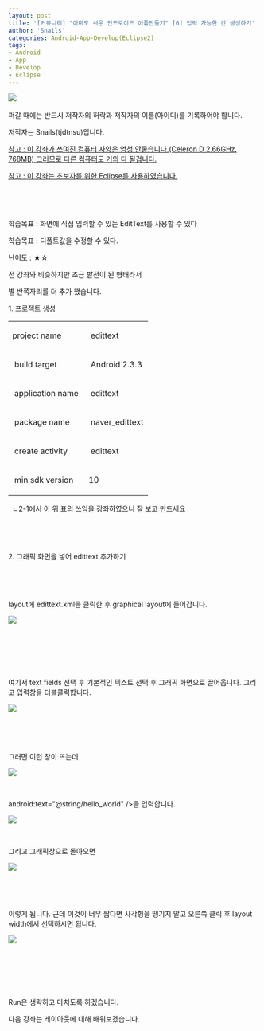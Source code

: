 ```yaml
---
layout: post
title: '[커뮤니티] "아마도 쉬운 안드로이드 어플만들기" [6] 입력 가능한 칸 생성하기'
author: 'Snails'
categories: Android-App-Develop(Eclipse2)
tags:
- Android
- App
- Develop
- Eclipse
---
```



<script> location.href='https://cafe.naver.com/develoid/233988' ; </script>

<p><img src="https://dthumb-phinf.pstatic.net/?src=%22http%3A%2F%2Fblogfiles.naver.net%2F20130428_230%2Ftjdtnsu_1367121312983EV5pv_JPEG%2Fand.jpg%22&amp;type=cafe_wa740">&nbsp;</p>
<p></p>
<p>퍼갈 때에는 반드시 저작자의 허락과 저작자의 이름(아이디)를 기록하어야 합니다.</p>
<p>저작자는 Snails(tjdtnsu)입니다.</p>
<p><u>참고 : 이 강좌가 쓰여진 컴퓨터 사양은 엄청 안좋습니다.(Celeron D 2.66GHz, 768MB) 그러므로 다른 컴퓨터도 거의 다 될겁니다.</u>&nbsp;</p>
<p><u>참고 : 이 강좌는 초보자를 위한 Eclipse를 사용하였습니다.</u></p>
<p>&nbsp;</p>
<p>&nbsp;</p>
<p>학습목표 : 화면에 직접 입력할 수 있는 EditText를 사용할 수 있다</p>
<p>학습목표 : 디폴트값을 수정할 수 있다.</p>
<p>난이도 : ★☆</p>
<p></p>
<p>전 강좌와 비슷하지만 조금 발전이 된 형태라서</p>
<p>별 반쪽자리를 더 추가 했습니다.</p>
<p>1. 프로젝트 생성</p>
<table><tbody><tr><td  >project name</td><td  ><p>&nbsp;edittext</p>
</td></tr><tr><td  ><p>&nbsp;build target&nbsp;</p>
</td><td  ><p>&nbsp;Android 2.3.3&nbsp;</p>
</td></tr><tr><td  ><p>&nbsp;application name&nbsp;</p>
</td><td  ><p>&nbsp;edittext</p>
</td></tr><tr><td  ><p>&nbsp;package name&nbsp;</p>
</td><td  ><p>&nbsp;naver_edittext</p>
</td></tr><tr><td  ><p>&nbsp;create activity&nbsp;</p>
</td><td  ><p>&nbsp;edittext</p>
</td></tr><tr><td  ><p>&nbsp;min sdk version&nbsp;</p>
</td><td  ><p>10 &nbsp;</p>
</td></tr></tbody></table><p>&nbsp; ㄴ2-1에서 이 위 표의 쓰임을 강좌하였으니 잘 보고 만드세요</p>
<p>&nbsp;</p>
<p>&nbsp;</p>
<p>2. 그래픽 화면을 넣어 edittext 추가하기</p>
<p>&nbsp;</p>
<p>&nbsp;</p>
<p>layout에 edittext.xml을 클릭한 후 graphical layout에 들어갑니다.&nbsp;</p>
<p><img src="https://dthumb-phinf.pstatic.net/?src=%22http%3A%2F%2Fblogfiles.naver.net%2F20130428_147%2Ftjdtnsu_1367121917315MFYAT_PNG%2F%25C1%25A6%25B8%25F1_%25BE%25F8%25C0%25BD.PNG%22&amp;type=cafe_wa740"></p>
<p>&nbsp;</p>
<p>&nbsp;</p>
<p>&nbsp;</p>
<p>여기서 text fields 선택 후 기본적인 텍스트 선택 후 그래픽 화면으로 끌어옵니다. 그리고 입력창을 더블클릭합니다.&nbsp;</p>
<p><img src="https://dthumb-phinf.pstatic.net/?src=%22http%3A%2F%2Fblogfiles.naver.net%2F20130428_126%2Ftjdtnsu_1367122147219eroPa_PNG%2F%25C1%25A6%25B8%25F1_%25BE%25F8%25C0%25BD.PNG%22&amp;type=cafe_wa740">&nbsp;</p>
<p>&nbsp;</p>
<p>&nbsp;</p>
<p>그러면 이런 창이 뜨는데</p>
<p><img src="https://dthumb-phinf.pstatic.net/?src=%22http%3A%2F%2Fblogfiles.naver.net%2F20130428_238%2Ftjdtnsu_1367122386554QDNbE_PNG%2F%25C1%25A6%25B8%25F1_%25BE%25F8%25C0%25BD.PNG%22&amp;type=cafe_wa740"></p>
<p>&nbsp;</p>
<p>android:text="@string/hello_world" /&gt;을 입력합니다.</p>
<p><img src="https://dthumb-phinf.pstatic.net/?src=%22http%3A%2F%2Fblogfiles.naver.net%2F20130428_175%2Ftjdtnsu_13671225013628nfOL_PNG%2F%25C1%25A6%25B8%25F1_%25BE%25F8%25C0%25BD.PNG%22&amp;type=cafe_wa740"></p>
<p>&nbsp;</p>
<p>그리고 그래픽창으로 돌아오면</p>
<p><img src="https://dthumb-phinf.pstatic.net/?src=%22http%3A%2F%2Fblogfiles.naver.net%2F20130428_215%2Ftjdtnsu_13671225575501ODRu_PNG%2F%25C1%25A6%25B8%25F1_%25BE%25F8%25C0%25BD.PNG%22&amp;type=cafe_wa740"></p>
<p>&nbsp;</p>
<p>&nbsp;</p>
<p>이렇게 됩니다. 근데 이것이 너무 짧다면 사각형을 땡기지 말고 오른쪽 클릭 후 layout width에서 선택하시면 됩니다.&nbsp;</p>
<p><img src="https://dthumb-phinf.pstatic.net/?src=%22http%3A%2F%2Fblogfiles.naver.net%2F20130428_78%2Ftjdtnsu_1367122638289R78tG_PNG%2F%25C1%25A6%25B8%25F1_%25BE%25F8%25C0%25BD.PNG%22&amp;type=cafe_wa740"></p>
<p>&nbsp;</p>
<p>&nbsp;</p>
<p>&nbsp;</p>
<p>Run은 생략하고 마치도록 하겠습니다.</p>
<p>다음 강좌는 레이아웃에 대해 배워보겠습니다.&nbsp;</p>
